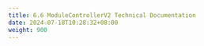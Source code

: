 ```yaml
---
title: 6.6 ModuleControllerV2 Technical Documentation
date: 2024-07-18T10:28:32+08:00
weight: 900
---
```

